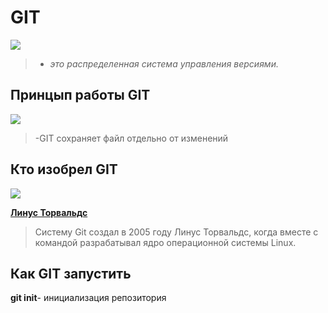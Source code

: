 # GIT 
![](https://1.bp.blogspot.com/-QOv8t_6ltJ8/XTFmY5l_8cI/AAAAAAAAS8Q/RhsLE4RN1bAnLJy7nDcfksAQVwEvF90eQCLcBGAs/s1600/gitcommandslinuxguru.png)

>- *это распределенная система управления версиями.*

## Принцып работы GIT
![](https://thumb.tildacdn.com/tild3636-3131-4637-b862-656532323637/-/format/webp/Smartiqa_git_branche.png)
>-GIT сохраняет файл отдельно от изменений

## Кто изобрел GIT
![](https://www.spiria.com/site/assets/files/4204/linus_torvalds.jpg)

**<u> Линус Торвальдс</u>**

>Систему Git создал в 2005 году Линус Торвальдс, когда вместе с командой разрабатывал ядро операционной системы Linux.

## Как GIT запустить 
**git init**- инициализация репозитория